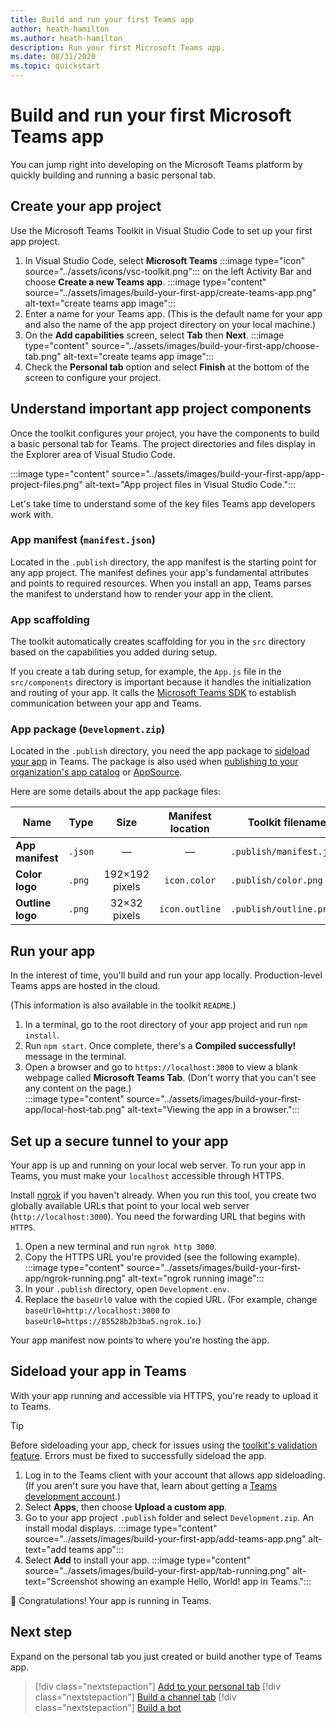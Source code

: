 ```yaml
---
title: Build and run your first Teams app
author: heath-hamilton
ms.author: heath-hamilton
description: Run your first Microsoft Teams app.
ms.date: 08/31/2020
ms.topic: quickstart
---
```

# Build and run your first Microsoft Teams app

You can jump right into developing on the Microsoft Teams platform by quickly building and running a basic personal tab.

## Create your app project

Use the Microsoft Teams Toolkit in Visual Studio Code to set up your first app project.

1. In Visual Studio Code, select **Microsoft Teams** :::image type="icon" source="../assets/icons/vsc-toolkit.png"::: on the left Activity Bar and choose **Create a new Teams app**.
:::image type="content" source="../assets/images/build-your-first-app/create-teams-app.png" alt-text="create teams app image":::
1. Enter a name for your Teams app. (This is the default name for your app and also the name of the app project directory on your local machine.)
1. On the **Add capabilities** screen, select **Tab** then **Next**.
:::image type="content" source="../assets/images/build-your-first-app/choose-tab.png" alt-text="create teams app image":::
1. Check the **Personal tab** option and select **Finish** at the bottom of the screen to configure your project.

## Understand important app project components

Once the toolkit configures your project, you have the components to build a basic personal tab for Teams. The project directories and files display in the Explorer area of Visual Studio Code.

:::image type="content" source="../assets/images/build-your-first-app/app-project-files.png" alt-text="App project files in Visual Studio Code.":::

Let's take time to understand some of the key files Teams app developers work with.

### App manifest (`manifest.json`)

Located in the `.publish` directory, the app manifest is the starting point for any app project. The manifest defines your app's fundamental attributes and points to required resources. When you install an app, Teams parses the manifest to understand how to render your app in the client.

### App scaffolding

The toolkit automatically creates scaffolding for you in the `src` directory based on the capabilities you added during setup.

If you create a tab during setup, for example, the `App.js` file in the `src/components` directory is important because it handles the initialization and routing of your app. It calls the [Microsoft Teams SDK](../tabs/how-to/using-teams-client-sdk.md) to establish communication between your app and Teams.

### App package (`Development.zip`)

Located in the `.publish` directory, you need the app package to [sideload your app](../concepts/deploy-and-publish/overview.md#upload-your-app-directly) in Teams. The package is also used when [publishing to your organization's app catalog](../concepts/deploy-and-publish/overview.md#publish-to-your-organizations-app-catalog) or [AppSource](../concepts/deploy-and-publish/appsource/publish.md).

Here are some details about the app package files:

|Name|Type|Size|Manifest location|Toolkit filename|
|---|---|:---:|:---:|-----|
|**App manifest**|`.json`| — | — |`.publish/manifest.json`|
|**Color logo**|`.png`|192&times;192 pixels|`icon.color`|`.publish/color.png`|
|**Outline logo**|`.png`|32&times;32 pixels|`icon.outline`|`.publish/outline.png`|

## Run your app

In the interest of time, you'll build and run your app locally. Production-level Teams apps are hosted in the cloud.

(This information is also available in the toolkit `README`.)

1. In a terminal, go to the root directory of your app project and run `npm install`.
1. Run `npm start`. Once complete, there's a **Compiled successfully!** message in the terminal.
1. Open a browser and go to `https://localhost:3000` to view a blank webpage called **Microsoft Teams Tab**. (Don't worry that you can't see any content on the page.)<br/>
   :::image type="content" source="../assets/images/build-your-first-app/local-host-tab.png" alt-text="Viewing the app in a browser.":::

## Set up a secure tunnel to your app

Your app is up and running on your local web server. To run your app in Teams, you must make your `localhost` accessible through HTTPS.

Install [ngrok](https://ngrok.com/download) if you haven't already. When you run this tool, you create two globally available URLs that point to your local web server (`http://localhost:3000`). You need the forwarding URL that begins with `HTTPS`.

1. Open a new terminal and run `ngrok http 3000`.
1. Copy the HTTPS URL you're provided (see the following example).
:::image type="content" source="../assets/images/build-your-first-app/ngrok-running.png" alt-text="ngrok running image":::
1. In your `.publish` directory, open `Development.env`.
1. Replace the `baseUrl0` value with the copied URL. (For example, change `baseUrl0=http://localhost:3000` to `baseUrl0=https://85528b2b3ba5.ngrok.io`.)

Your app manifest now points to where you're hosting the app.

## Sideload your app in Teams

With your app running and accessible via HTTPS, you're ready to upload it to Teams.

> [!TIP]
> Before sideloading your app, check for issues using the [toolkit's validation feature](../concepts/deploy-and-publish/appsource/prepare/submission-checklist#teams-app-validation-tool). Errors must be fixed to successfully sideload the app.

1. Log in to the Teams client with your account that allows app sideloading. (If you aren't sure you have that, learn about getting a [Teams development account](../build-your-first-app/building-real-world-app.md#set-up-your-development-account).)
1. Select **Apps**, then choose **Upload a custom app**.
1. Go to your app project `.publish` folder and select `Development.zip`. An install modal displays.
:::image type="content" source="../assets/images/build-your-first-app/add-teams-app.png" alt-text="add teams app":::
1. Select **Add** to install your app.
:::image type="content" source="../assets/images/build-your-first-app/tab-running.png" alt-text="Screenshot showing an example Hello, World! app in Teams.":::

🎉 Congratulations! Your app is running in Teams.

## Next step

Expand on the personal tab you just created or build another type of Teams app.

> [!div class="nextstepaction"]
> [Add to your personal tab](../build-your-first-app/add-personal-tab.md)
> [!div class="nextstepaction"]
> [Build a channel tab](../build-your-first-app/add-channel-tab.md)
> [!div class="nextstepaction"]
> [Build a bot](../build-your-first-app/add-bot.md)
